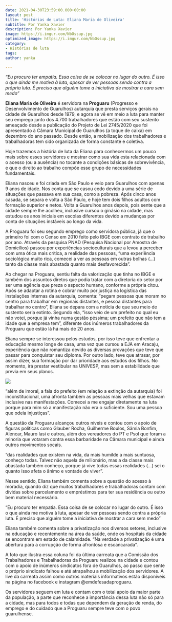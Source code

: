 ```yaml
---
date: 2021-04-30T23:59:00.000+00:00
layout: post
title: 'Histórias de Luta: Eliana Maria de Oliveira'
subtitle: Por Yanka Xavier
description: Por Yanka Xavier
image: https://i.imgur.com/NbOssup.jpg
optimized_image: https://i.imgur.com/NbOssup.jpg
category:
- Histórias de luta
tags: 
author: yanka

---
```

_“Eu procuro ter empatia. Essa coisa de se colocar no lugar do outro. É isso o que ainda me motiva à luta, apesar de ver pessoas sendo contra a própria luta. É preciso que alguém tome a iniciativa de mostrar a cara sem medo”_

**Eliana Maria de Oliveira** é servidora na **Proguaru** (Progresso e Desenvolvimento de Guarulhos) autarquia que presta serviços gerais na cidade de Guarulhos desde 1979, e agora se vê em meio a luta para manter seu emprego junto dos 4.700 trabalhadores que estão com seu sustento ameaçado desde a publicação do Projeto de Lei 2745/2020 que foi apresentado à Câmara Municipal de Guarulhos (a toque de caixa) em dezembro do ano passado. Desde então, a mobilização dos trabalhadores e trabalhadoras tem sido organizada de forma constante e coletiva.

Hoje trazemos a história de luta da Eliana para conhecermos um pouco mais sobre esses servidores e mostrar como sua vida esta relacionada com o acesso (ou a ausência) no tocante a condições básicas de sobrevivência, e que o direito ao trabalho compõe esse grupo de necessidades fundamentais.

Eliana nasceu e foi criada em São Paulo e veio para Guarulhos com apenas 9 anos de idade. Nos conta que se casou cedo devido a uma série de situações que passava em sua casa, como a pobreza. Após cinco anos casada, se separa e volta a São Paulo, e hoje tem dois filhos adultos com formação superior e netos. Volta a Guarulhos anos depois, pois sente que a cidade sempre lhe acolheu, inclusive cursou o ginásio na cidade, mas estudou os anos iniciais em escolas diferentes devido a mudanças por conta de situações instáveis ao longo da vida.

A Proguaru foi seu segundo emprego como servidora pública, já que o primeiro foi com o Censo em 2010 feito pelo IBGE com contrato de trabalho por ano. Através da pesquisa PNAD (Pesquisa Nacional por Amostra de Domicílios) passou por experiências socioculturais que a levou a perceber com uma ótica mais crítica, a realidade das pessoas, “uma experiência sociológica muito rica, comecei a ver as pessoas em outras bolhas (…) tanto da classe mais abastada quanto mais desfavorecida”.

Ao chegar na Proguaru, sentiu falta da valorização que tinha no IBGE e também dos assuntos diretos que podia tratar com a diretoria do setor por ser uma agência que preza o aspecto humano, conforme a própria citou. Após se adaptar a rotina e cobrar muito por justiça na logística das instalações internas da autarquia, comenta: “pegam pessoas que moram no centro para trabalhar em regionais distantes, e pessoa distantes para trabalhar no centro”, Eliana se depara com a notícia de que seu meio de sustento seria extinto. Segundo ela, “isso veio de um prefeito no qual eu não votei, porque já vinha numa gestão péssima; um prefeito que não tem a idade que a empresa tem”, diferente dos inúmeros trabalhadores da Proguaru que estão lá há mais de 20 anos.

Eliana sempre se interessou pelos estudos, por isso teve que enfrentar a educação mesmo longe de casa, uma vez que cursou a EJA em Aracaju, experiência que não romantiza devido as diversas provações que teve que passar para conquistar seu diploma. Por outro lado, teve que atrasar, por assim dizer, sua formação por dar prioridade aos estudos dos filhos. No momento, irá prestar vestibular na UNIVESP, mas sem a estabilidade que previa em seus planos.

![](https://i.imgur.com/0jQT2Bs.jpg)

“além de imoral, a fala do prefeito (em relação a extinção da autarquia) foi inconstitucional, uma afronta também as pessoas mais velhas que estavam inclusive nas manifestações. Comecei a me engajar diretamente na luta porque para mim só a manifestação não era o suficiente. Sou uma pessoa que odeia injustiças”.

A questão da Proguaru alcançou outros níveis e contou com o apoio de figuras políticas como Glauber Rocha, Guilherme Boulos, Sâmia Bonfim, Alencar, Mauro Iasi e outros, além dos vereadores do PT e Psol que foram a minoria que votaram contra essa barbaridade na Câmara municipal e ainda outros movimentos socais.

“das realidades que existem na vida, da mais humilde a mais suntuosa, conheço todas. Talvez não aquela de milionário, mas a da classe mais abastada também conheço, porque já vive todas essas realidades (…) sei o quanto isso afeta o ânimo e vontade de viver”.

Nesse sentido, Eliana também comenta sobre a questão do acesso à moradia, quando diz que muitos trabalhadores e trabalhadoras contam com dívidas sobre parcelamento e empréstimos para ter sua residência ou outro bem material necessário.

“Eu procuro ter empatia. Essa coisa de se colocar no lugar do outro. É isso o que ainda me motiva à luta, apesar de ver pessoas sendo contra a própria luta. É preciso que alguém tome a iniciativa de mostrar a cara sem medo”

Eliana também comenta sobre a privatização nos diversos setores, inclusive na educação e recentemente na área da saúde, onde os hospitais da cidade se encontram em estado de calamidade. “Na verdade a privatização é uma abertura para a corrupção de forma afrontosa e escancarada”.

A foto que ilustra essa coluna foi da última carreata que a Comissão dos Trabalhadores e Trabalhadoras da Proguaru realizou na cidade e contou com o apoio de inúmeros sindicatos fora de Guarulhos, ao passo que sente o próprio sindicato falhou e até atrapalhou a mobilização dos servidores. A live da carreata assim como outros materiais informativos estão disponíveis na página no facebook e instagram @emdefesadaproguaru.

Os servidores seguem em luta e contam com o total apoio da maior parte da população, a parte que reconhece a importância dessa luta não só para a cidade, mas para todos e todas que dependem da geração de renda, do emprego e do cuidado que a Proguaru sempre teve com o povo guarulhense.